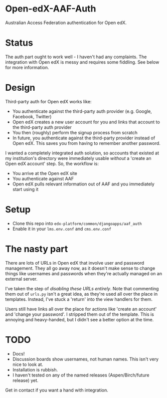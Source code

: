 # Open-edX-AAF-Auth

Australian Access Federation authentication for Open edX.

# Status

The auth part ought to work well - I haven't had any complaints. The integration with Open edX is messy and requires some fiddling. See below for more information.

# Design

Third-party auth for Open edX works like:

* You authenticate against the third-party auth provider (e.g. Google, Facebook, Twitter)
* Open edX creates a new user account for you and links that account to the third-party auth provider
* You then (roughly) perform the signup process from scratch
* In future, you authenticate against the third-party provider instead of Open edX. This saves you from having to remember another password.

I wanted a completely integrated auth solution, so accounts that existed at my institution's directory were immediately usable *without* a 'create an Open edX account' step. So, the workflow is:

* You arrive at the Open edX site
* You authenticate against AAF
* Open edX pulls relevant information out of AAF and you immediately start using it

# Setup

* Clone this repo into `edx-platform/common/djangoapps/aaf_auth`
* Enable it in your `lms.env.conf` and `cms.env.conf`

# The nasty part

There are lots of URLs in Open edX that involve user and password management. They all go away now, as it doesn't make sense to change things like usernames and passwords when they're actually managed on an external server. 

I've taken the step of *disabling these URLs entirely*. Note that commenting them out of `urls.py` isn't a great idea, as they're used all over the place in templates. Instead, I've stuck a 'return' into the view handlers for them.

Users still have links all over the place for actions like 'create an account' and 'change your password'. I stripped them out of the template. This is annoying and heavy-handed, but I didn't see a better option at the time. 

# TODO

* Docs!
* Discussion boards show usernames, not human names. This isn't very nice to look at.
* Installation is rubbish.
* I haven't tested on any of the named releases (Aspen/Birch/future release) yet.

Get in contact if you want a hand with integration.

